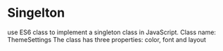 # Singelton

use ES6 class to implement a singleton class in JavaScript.
Class name: ThemeSettings
The class has three properties: color, font and layout
